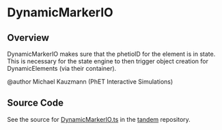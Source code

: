 # DynamicMarkerIO

## Overview

DynamicMarkerIO makes sure that the phetioID for the element is in state. This is necessary for the state engine
to then trigger object creation for DynamicElements (via their container).

@author Michael Kauzmann (PhET Interactive Simulations)



## Source Code

See the source for [DynamicMarkerIO.ts](https://github.com/phetsims/tandem/blob/main/js/types/DynamicMarkerIO.ts) in the [tandem](https://github.com/phetsims/tandem) repository.
